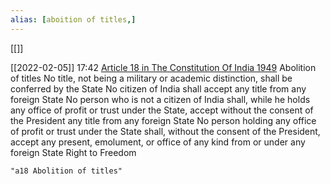 ```yaml
---
alias: [aboition of titles,]
---
```

[[]]

[[2022-02-05]] 17:42
[Article 18 in The Constitution Of India 1949](https://indiankanoon.org/doc/1163710/)
Abolition of titles No title, not being a military or academic distinction, shall be conferred by the State No citizen of India shall accept any title from any foreign State No person who is not a citizen of India shall, while he holds any office of profit or trust under the State, accept without the consent of the President any title from any foreign State No person holding any office of profit or trust under the State shall, without the consent of the President, accept any present, emolument, or office of any kind from or under any foreign State Right to Freedom
```query 2022-03-26 18:23
"a18 Abolition of titles"
```